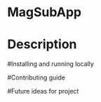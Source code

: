 # MagSubApp

# Description

#Installing and running locally

#Contributing guide

#Future ideas for project
